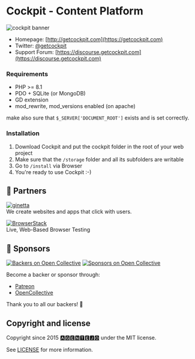 # Cockpit - Content Platform


![cockpit banner](https://user-images.githubusercontent.com/321047/181301003-18b6987a-4d09-419a-8043-c6374c9d0208.png)


* Homepage: [http://getcockpit.com](https://getcockpit.com)
* Twitter: [@getcockpit](http://twitter.com/getcockpit)
* Support Forum: [https://discourse.getcockpit.com](https://discourse.getcockpit.com)


### Requirements

* PHP >= 8.1
* PDO + SQLite (or MongoDB)
* GD extension
* mod_rewrite, mod_versions enabled (on apache)

make also sure that <code>$_SERVER['DOCUMENT_ROOT']</code> exists and is set correctly.


### Installation

1. Download Cockpit and put the cockpit folder in the root of your web project
2. Make sure that the `/storage` folder and all its subfolders are writable
3. Go to `/install` via Browser
4. You're ready to use Cockpit :-)


## 💐 Partners

[![ginetta](https://user-images.githubusercontent.com/321047/132780497-37da444d-d910-4433-a92a-d7629f3a4405.png)](https://www.ginetta.net)<br>
We create websites and apps that click with users.


[![BrowserStack](https://user-images.githubusercontent.com/355427/27389060-9f716c82-569d-11e7-923c-bd5fe7f1c55a.png)](https://www.browserstack.com)<br>
Live, Web-Based Browser Testing


## 💐 Sponsors

[![Backers on Open Collective](https://opencollective.com/cockpit/backers/badge.svg)](#backers) [![Sponsors on Open Collective](https://opencollective.com/cockpit/sponsors/badge.svg)](#sponsors)

Become a backer or sponsor through:

- [Patreon](https://www.patreon.com/aheinze)
- [OpenCollective](https://opencollective.com/cockpit#backer)

Thank you to all our backers! 🙏


## Copyright and license

Copyright since 2015 [🅰🅶🅴🅽🆃🅴🅹🅾](https://agentejo.com) under the MIT license.

See [LICENSE](LICENSE) for more information.
